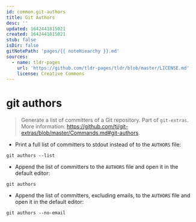 ```yaml
---
id: common.git-authors
title: Git Authors
desc: ''
updated: 1642441815021
created: 1642441815021
stub: false
isDir: false
gitNotePath: 'pages/{{ noteHiearchy }}.md'
sources:
  - name: tldr-pages
    url: 'https://github.com/tldr-pages/tldr/blob/master/LICENSE.md'
    license: Creative Commons
---
```

# git authors

> Generate a list of committers of a Git repository.
> Part of `git-extras`.
> More information: <https://github.com/tj/git-extras/blob/master/Commands.md#git-authors>.

- Print a full list of committers to stdout instead of to the `AUTHORS` file:

`git authors --list`

- Append the list of committers to the `AUTHORS` file and open it in the default editor:

`git authors`

- Append the list of committers, excluding emails, to the `AUTHORS` file and open it in the default editor:

`git authors --no-email`


